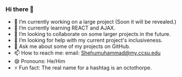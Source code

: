 ### Hi there 👋

- 🔭 I’m currently working on a large project (Soon it will be revealed.)
- 🌱 I’m currently learning REACT and AJAX.
- 👯 I’m looking to collaborate on some larger projects in the future.
- 🤔 I’m looking for help with my current project's inclusiveness.
- 💬 Ask me about some of my projects on GitHub.
- 📫 How to reach me: email: Shehumuhammad@my.ccsu.edu
- 😄 Pronouns: He/Him
- ⚡ Fun fact: The real name for a hashtag is an octothorpe.

